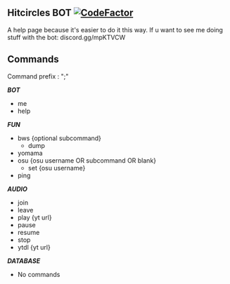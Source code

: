 
## Hitcircles BOT [![CodeFactor](https://www.codefactor.io/repository/github/hitsounds/discord-bot/badge)](https://www.codefactor.io/repository/github/hitsounds/discord-bot)


A help page because it's easier to do it this way. If u want to see me doing stuff with the bot: discord.gg/mpKTVCW


**Commands**
- 
  Command prefix : ";" 

***BOT***

 - me
 - help

***FUN***

 - bws {optional subcommand}
	 - dump
 - yomama
 - osu {osu username OR subcommand OR blank}
	 - set {osu username}
 - ping

***AUDIO***

 - join
 - leave
 - play {yt url}
 - pause
 - resume
 - stop
 - ytdl {yt url}

***DATABASE***

 - No commands
